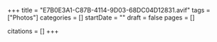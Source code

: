 +++
title = "E7B0E3A1-C87B-4114-9D03-68DC04D12831.avif"
tags = ["Photos"]
categories = []
startDate = ""
draft = false
pages = []

citations = []
+++
